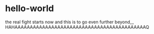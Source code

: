 # hello-world
the real fight starts now 
and this is to go even further beyond,,, HAHAAAAAAAAAAAAAAAAAAAAAAAAAAAAAAAAAAAAAAAAAAAQ
